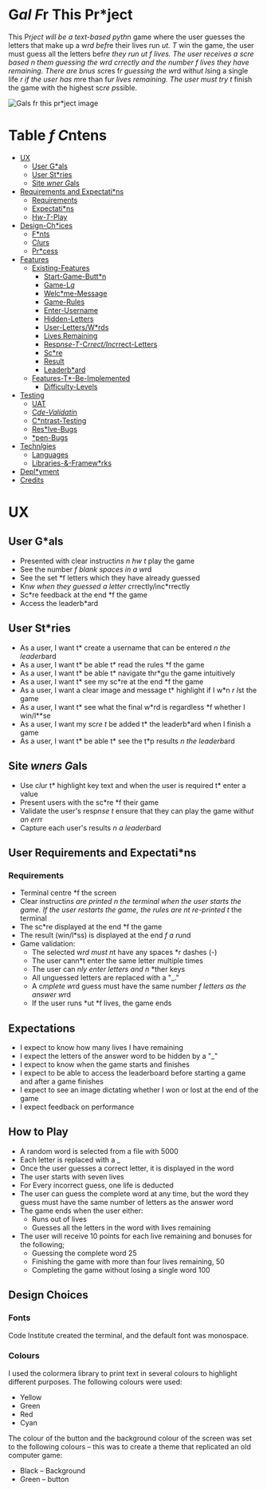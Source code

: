 # G*al F*r This Pr*ject 

This Pr*ject will be a text-based pyth*n game where the user guesses the letters that make up a w*rd bef*re their lives run *ut. T* win the game, the user must guess all the letters bef*re they run *ut *f lives. The user receives a sc*re based *n them guessing the w*rd c*rrectly and the number *f lives they have remaining. There are b*nus sc*res f*r guessing the w*rd with*ut l*sing a single life *r if the user has m*re than f*ur lives remaining. The user must try t* finish the game with the highest sc*re p*ssible. 

![G*als f*r this pr*ject image]()


# Table *f C*ntens 

* [UX](#ux "UX")
    * [User G*als](#user-g*als "User G*als")
    * [User St*ries](#user-st*ries "User St*ries")
    * [Site *wner G*als](#site-*wner-g*als "Site *wner G*als")
* [Requirements and Expectati*ns](#requirements-and-expectati*ns "Requirements and Expectati*ns")
    * [Requirements](#Requirments "Requirements")
    * [Expectati*ns](#expectati*ns "Expectati*ns")
    * [H*w-T*-Play](#h*w-t*-play "H*w T* Play")
* [Design-Ch*ices](#design-ch*ices "Design Ch*ices")
    * [F*nts](#f*nts "F*nts")
    * [C*l*urs](#c*l*urs "C*l*rs")
    * [Pr*cess](#pr*cess "Pr*cess")
* [Features](#features "Features")
    * [Existing-Features](#existing-features "Existing Feautres")
        * [Start-Game-Butt*n](#start-game-butt*n "Start Game Butt*n")
        * [Game-L*g*](#game-l*g* "Game L*g*")
        * [Welc*me-Message](#welc*me-message "Welc*me Message")
        * [Game-Rules](#game-rules "Game Rules")
        * [Enter-Username](#enter-username "Enter Username")
        * [Hidden-Letters](#hidden-letters "Hidden Letters")
        * [User-Letters/W*rds](#used-letters/w*rds "User Letters and W*rds")
        * [Lives Remaining](#lives-remaining "Lives Remaining")
        * [Resp*nse-T*-C*rrect/Inc*rrect-Letters](#resp*nse-t*-c*rrect/inc*rrect-letters "Resp*nse T* C*rrect/Inc*rrect Letters")
        * [Sc*re](#sc*re "Sc*re")
        * [Result](#result "Result")
        * [Leaderb*ard](#leaderb*ard "Leaderb*ard")
    * [Features-T*-Be-Implemented](#features-t*-be-implemented "Features t* be Implemented")
        * [Difficulty-Levels](#difficulty-levels "Difficulty Levels")
* [Testing](#testng "Testing")
    * [UAT](#uat "UAT")
    * [C*de-Validati*n](#c*de-validati*n "C*de Validati*n")
    * [C*ntrast-Testing](#c*ntrast-testing "C*ntrast Testing")
    * [Res*lve-Bugs](#res*lved-bugs "Res*l*ved Bugs")
    * [*pen-Bugs](#*pen-bugs "*pen Bugs")
* [Techn*l*gies](#techn*l*gies "Techn*l*gies")
    * [Languages](#languages "Languages")
    * [Libraries-&-Framew*rks](#libraries "Libraries & Framew*rks")
* [Depl*yment](#depl*yment "Depl*yment")
* [Credits](#credits "Credits")


# UX

## User G*als

* Presented with clear instructi*ns *n h*w t* play the game
* See the number *f blank spaces in a w*rd 
* See the set *f letters which they have already guessed
* Kn*w when they guessed a letter c*rrectly/inc*rrectly 
* Sc*re feedback at the end *f the game
* Access the leaderb*ard 

## User St*ries

* As a user, I want t* create a username that can be entered *n the leaderb*ard
* As a user, I want t* be able t* read the rules *f the game
* As a user, I want t* be able t* navigate thr*gu the game intuitively 
* As a user, I want t* see my sc*re at the end *f the game
* As a user, I want a clear image and message t* highlight if I w*n *r l*st the game
* As a user, I want t* see what the final w*rd is regardless *f whether I win/l**se
* As a user, I want my sc*re t* be added t* the leaderb*ard when I finish a game 
* As a user, I want t* be able t* see the t*p results *n the leaderb*ard 

## Site *wners G*als

* Use c*l*ur t* highlight key text and when the user is required t* enter a value 
* Present users with the sc*re *f their game
* Validate the user's resp*nse t* ensure that they can play the game with*ut an err*r 
* Capture each user's results *n a leaderb*ard 

## User Requirements and Expectati*ns

### Requirements

* Terminal centre *f the screen 
* Clear instructi*ns are printed *n the terminal when the user starts the game. If the user restarts the game, the rules are n*t re-printed t* the terminal 
* The sc*re displayed at the end *f the game 
* The result (win/l*ss) is displayed at the end *f a r*und 
* Game validation: 
    * The selected w*rd must n*t have any spaces *r dashes (-)
    * The user cann*t enter the same letter multiple times 
    * The user can *nly enter letters and n* *ther keys 
    * All unguessed letters are replaced with a "_." 
    * A c*mplete w*rd guess must have the same number *f letters as the answer w*rd 
    * If the user runs *ut *f lives, the game ends 

## Expectations

* I expect to know how many lives I have remaining 
* I expect the letters of the answer word to be hidden by a "_" 
* I expect to know when the game starts and finishes
* I expect to be able to access the leaderboard before starting a game and after a game finishes 
* I expect to see an image dictating whether I won or lost at the end of the game 
* I expect feedback on performance

## How to Play

*	A random word is selected from a file with 5000 
*	Each letter is replaced with a _
*	Once the user guesses a correct letter, it is displayed in the word 
*	The user starts with seven lives 
*	For Every incorrect guess, one life is deducted 
*	The user can guess the complete word at any time, but the word they guess must have the same number of letters as the answer word 
*	The game ends when the user either:
    * Runs out of lives 
    * Guesses all the letters in the word with lives remaining 
*	The user will receive 10 points for each live remaining and bonuses for the following;
    * Guessing the complete word 25
    * Finishing the game with more than four lives remaining, 50 
    * Completing the game without losing a single word 100 

## Design Choices

### Fonts
Code Institute created the terminal, and the default font was monospace. 

### Colours

I used the colormera library to print text in several colours to highlight different purposes. The following colours were used:
* Yellow
* Green
* Red
* Cyan 

The colour of the button and  the background colour of the screen was set to the following colours – this was to create a theme that replicated an old computer game:
* Black – Background 
* Green – button 
